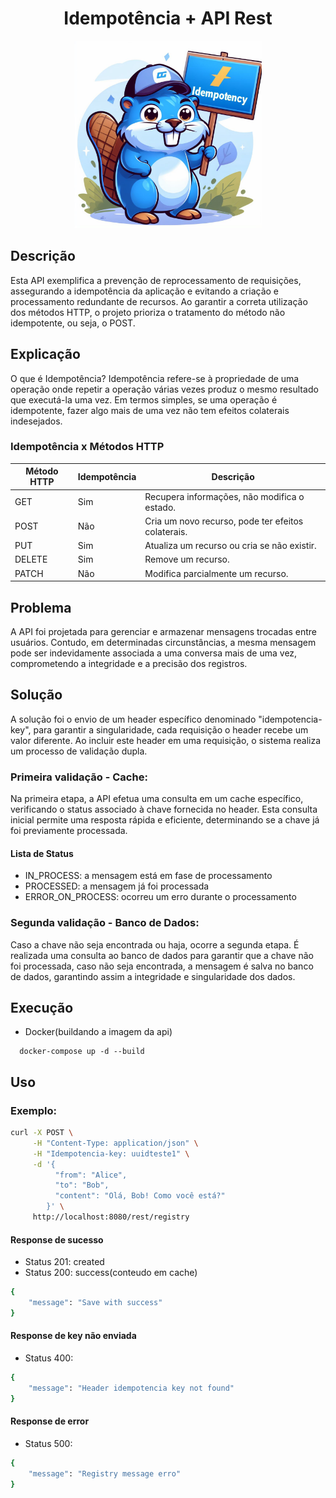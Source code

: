 <h1 align="center"> Idempotência + API Rest</h1>


<p align="center">
  <img src="image.jpeg"  width="300" height="300">
</p>

## Descrição

Esta API exemplifica a prevenção de reprocessamento de requisições, assegurando a idempotência da aplicação e evitando a criação e processamento redundante de recursos. Ao garantir a correta utilização dos métodos HTTP, o projeto prioriza o tratamento do método não idempotente, ou seja, o POST.

## Explicação

O que é Idempotência?
Idempotência refere-se à propriedade de uma operação onde repetir a operação várias vezes produz o mesmo resultado que executá-la uma vez. Em termos simples, se uma operação é idempotente, fazer algo mais de uma vez não tem efeitos colaterais indesejados.

### Idempotência x Métodos HTTP

| Método HTTP | Idempotência | Descrição                                       |
|-------------|--------------|--------------------------------------------------|
| GET         | Sim          | Recupera informações, não modifica o estado.     |
| POST        | Não          | Cria um novo recurso, pode ter efeitos colaterais.|
| PUT         | Sim          | Atualiza um recurso ou cria se não existir.       |
| DELETE      | Sim          | Remove um recurso.                               |
| PATCH       | Não          | Modifica parcialmente um recurso.                 |

## Problema

A API foi projetada para gerenciar e armazenar mensagens trocadas entre usuários. Contudo, em determinadas circunstâncias, a mesma mensagem pode ser indevidamente associada a uma conversa mais de uma vez, comprometendo a integridade e a precisão dos registros.

## Solução 

A solução foi o envio de um header específico denominado "idempotencia-key", para garantir a singularidade, cada requisição o header recebe um valor diferente. Ao incluir este header em uma requisição, o sistema realiza um processo de validação dupla.

### Primeira validação - Cache:
Na primeira etapa, a API efetua uma consulta em um cache específico, verificando o status associado à chave fornecida no header. Esta consulta inicial permite uma resposta rápida e eficiente, determinando se a chave já foi previamente processada.

#### Lista de Status
* IN_PROCESS: a mensagem está em fase de processamento
* PROCESSED: a mensagem já foi processada
* ERROR_ON_PROCESS: ocorreu um erro durante o processamento


### Segunda validação - Banco de Dados:
Caso a chave não seja encontrada ou haja, ocorre a segunda etapa. 
É realizada uma consulta ao banco de dados para garantir que a chave não foi processada, caso não seja encontrada, a mensagem é salva no banco de dados, garantindo assim a integridade e singularidade dos dados.

## Execução

* Docker(buildando a imagem da api)
```
  docker-compose up -d --build
```

## Uso

### Exemplo: 
``` bash 
curl -X POST \
     -H "Content-Type: application/json" \
     -H "Idempotencia-key: uuidteste1" \
     -d '{
          "from": "Alice",
          "to": "Bob",
          "content": "Olá, Bob! Como você está?"
        }' \
     http://localhost:8080/rest/registry

```
#### Response de sucesso
* Status 201: created
* Status 200: success(conteudo em cache)
``` bash 
{
    "message": "Save with success"
}  
```

#### Response de key não enviada
* Status 400:
``` bash 
{
    "message": "Header idempotencia key not found"
}  
```

#### Response de error
* Status 500:
``` bash 
{
    "message": "Registry message erro"
}  
```


